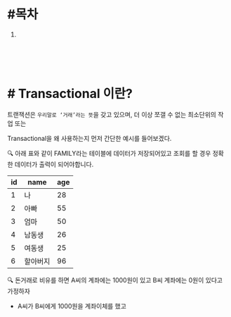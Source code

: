 # #목차
1) []()

<br>
<br>
<br>

# # Transactional 이란?
트랜잭션은 `우리말로 ‘거래’라는 뜻`을 갖고 있으며, 더 이상 쪼갤 수 없는 최소단위의 작업 또는 

Transactional을 왜 사용하는지 먼저 간단한 예시를 들어보겠다.

🔍 아래 표와 같이 FAMILY라는 테이블에 데이터가 저장되어있고 조회를 할 경우 정확한 데이터가 출력이 되어야합니다.

| id | name | age |
|----|------|-----|
| 1  | 나    | 28  |
| 2  | 아빠   | 55  |
| 3  | 엄마   | 50  |
| 4  | 남동생  | 26  |
| 5  | 여동생  | 25  |
| 6  | 할아버지 | 96  |

🔍 돈거래로 비유를 하면 A씨의 계좌에는 1000원이 있고 B씨 계좌에는 0원이 있다고 가정하자
- A씨가 B씨에게 1000원을 계좌이체를 했고




